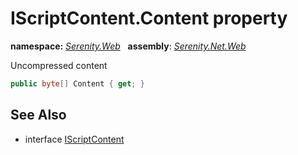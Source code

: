 # IScriptContent.Content property
**namespace:** *[Serenity.Web](../../README.md#serenity.web-namespace)*   **assembly**: *[Serenity.Net.Web](../../README.md)*

Uncompressed content

```csharp
public byte[] Content { get; }
```

## See Also

* interface [IScriptContent](../IScriptContent.md)